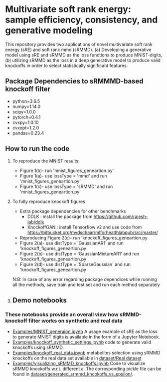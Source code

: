 # Multivariate soft rank energy: sample efficiency, consistency, and generative modeling
This repository provides two applications of novel multivariate soft rank energy (sRE) and soft rank mmd (sRMMD). (a) Developing a generative model using sRE and sRMMD as the loss functions to produce MNIST-digits, (b) utilizing sRMMD as the loss in a deep generative model to produce valid knockoffs in order to select statistically significant features.
## Package Dependencies to sRMMMD-based knockoff filter
- python=3.6.5
- numpy=1.14.0
- scipy=1.0.0
- pytorch=0.4.1
- cvxpy=1.0.10
- cvxopt=1.2.0
- pandas=0.23.4
## How to run the code
1. To reproduce the MNIST results: <br>
    - Figure 1(b)- run 'mnist_figures_geneartion.py'<br>
    - Figure 1(a)- use lossType = 'mmd' and run 'mnist_figures_geneartion.py'<br>
    - Figure 1(c)- use lossType = 'sRMMD' and run 'mnist_figures_geneartion.py'<br>
2. To fully reproduce knockoff figures<br>
    - Extra package dependencies for other benchmarks <br>
        - DDLK : install the package from https://github.com/rajesh-lab/ddlk
        - KnockoffGAN : install Tensorflow v2 and use code from https://bitbucket.org/mvdschaar/mlforhealthlabpub/src/master/
    - Reproducing Figure 2(c)- run 'knockoff_figures_geneartion.py
    - Figure 2(a)- use distType = 'GaussianAR1' and run 'knockoff_figures_geneartion.py
    - Figure 2(b)- use distType = 'GaussianMixtureAR1' and run 'knockoff_figures_geneartion.py
    - Figure 2(d)- use distType = 'SparseGaussian' and run 'knockoff_figures_geneartion.py<br>
 
     N:B: In case of any error regarding package dependices while running all the methods, save train and test set and run each method separately
 
3. ## Demo notebooks
### These notebooks provide an overall view how sRMMD-knockoff filter works on synthetic and real data 
- [Examples/MNIST_generaion.ipynb](https://github.com/ShoaibBinMasud/soft-rank-energy-and-applications/blob/main/Examples/MNIST_generaion.ipynb) A usage example of sRE  as the loss to generate MNIST digits is available in the form of a Jupyter Notebook.
- [Examples/knockoff_synthetic_settings.ipynb](https://github.com/ShoaibBinMasud/soft-rank-energy-and-applications/blob/main/Examples/knockoff_synthetic_settings.ipynb) code to generate valid knockoffs using sRMMD.
- [Examples/knockoff_real_data.ipynb](https://github.com/ShoaibBinMasud/soft-rank-energy-and-applications/blob/main/Examples/knockoff_real_data.ipynb) metabolites selection using sRMMD knockoffs on the real data set available in [dataset/Real dataset](https://github.com/ShoaibBinMasud/soft-rank-energy-and-applications/tree/main/dataset/Real%20dataset)
- [Examples/visualizing_sRMMD_knockoffs.ipynb](https://github.com/ShoaibBinMasud/soft-rank-energy-and-applications/blob/main/Examples/visualizing_sRMMD_knockoffs.ipynb) Code to visualize sRMMD knockoffs w.r.t. different $\varepsilon$. The corresponding pickle file can be found in [dataset/generated_srmmd_kncokoffs_vs_epsilon/](https://github.com/ShoaibBinMasud/soft-rank-energy-and-applications/tree/main/dataset/generated_srmmd_kncokoffs_vs_epsilon).

